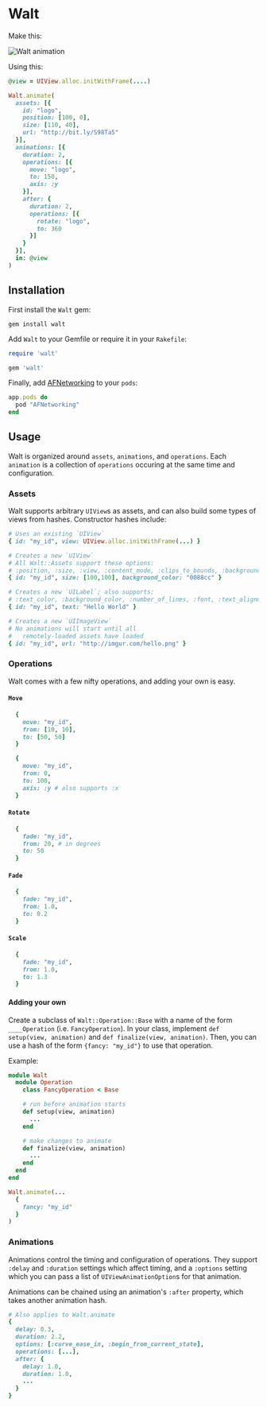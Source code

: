 # Walt

Make this:

![Walt animation](http://i.imgur.com/yd4RJ.gif)

Using this:

```ruby
@view = UIView.alloc.initWithFrame(....)

Walt.animate(
  assets: [{
    id: "logo",
    position: [100, 0],
    size: [110, 40],
    url: "http://bit.ly/S98Ta5"
  }],
  animations: [{
    duration: 2,
    operations: [{
      move: "logo",
      to: 150,
      axis: :y
    }],
    after: {
      duration: 2,
      operations: [{
        rotate: "logo",
        to: 360
      }]
    }
  }],
  in: @view
)
```

## Installation

First install the `Walt` gem:

`gem install walt`

Add `Walt` to your Gemfile or require it in your `Rakefile`:

```ruby
require 'walt'
```

```ruby
gem 'walt'
```

Finally, add [AFNetworking](https://github.com/AFNetworking/AFNetworking) to your `pods`:

```ruby
app.pods do
  pod "AFNetworking"
end
```

## Usage

Walt is organized around `assets`, `animations`, and `operations`. Each `animation` is a collection of `operations` occuring at the same time and configuration. 

### Assets

Walt supports arbitrary `UIView`s as assets, and can also build some types of views from hashes. Constructor hashes include:

```ruby
# Uses an existing `UIView`
{ id: "my_id", view: UIView.alloc.initWithFrame(...) }

# Creates a new `UIView`
# All Walt::Assets support these options:
# :position, :size, :view, :content_mode, :clips_to_bounds, :background_color
{ id: "my_id", size: [100,100], background_color: "0088cc" }

# Creates a new `UILabel`; also supports:
# :text_color, :background_color, :number_of_lines, :font, :text_alignment
{ id: "my_id", text: "Hello World" }

# Creates a new `UIImageView`
# No animations will start until all
#   remotely-loaded assets have loaded
{ id: "my_id", url: "http://imgur.com/hello.png" }

```

### Operations

Walt comes with a few nifty operations, and adding your own is easy.

#### `Move`

```ruby
  {
    move: "my_id",
    from: [10, 10],
    to: [50, 50]
  }
```

```ruby
  {
    move: "my_id",
    from: 0,
    to: 100,
    axis: :y # also supports :x
  }
```

#### `Rotate`

```ruby
  {
    fade: "my_id",
    from: 20, # in degrees
    to: 50
  }
```

#### `Fade`

```ruby
  {
    fade: "my_id",
    from: 1.0,
    to: 0.2
  }
```

#### `Scale`

```ruby
  {
    fade: "my_id",
    from: 1.0,
    to: 1.3
  }
```

#### Adding your own

Create a subclass of `Walt::Operation::Base` with a name of the form `____Operation` (i.e. `FancyOperation`). In your class, implement `def setup(view, animation)` and `def finalize(view, animation)`. Then, you can use a hash of the form `{fancy: "my_id"}` to use that operation.

Example:

```ruby
module Walt
  module Operation
    class FancyOperation < Base

    # run before animation starts
    def setup(view, animation)
      ...
    end

    # make changes to animate
    def finalize(view, animation)
      ...
    end
  end
end

Walt.animate(...
  {
    fancy: "my_id"
  }
)
```


### Animations

Animations control the timing and configuration of operations. They support `:delay` and `:duration` settings which affect timing, and a `:options` setting which you can pass a list of `UIViewAnimationOption`s for that animation.

Animations can be chained using an animation's `:after` property, which takes another animation hash.

```ruby
# Also applies to Walt.animate
{
  delay: 0.3,
  duration: 2.2,
  options: [:curve_ease_in, :begin_from_current_state],
  operations: [...],
  after: {
    delay: 1.0,
    duration: 1.0,
    ...
  }
}
```
